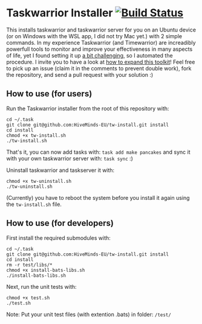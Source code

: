 # Taskwarrior Installer [![Build Status](https://travis-ci.org/HiveMinds-EU/tw-install.svg?branch=refactor_to_shell)](https://travis-ci.org/HiveMinds-EU/tw-install)
This installs taskwarrior and taskwarrior server for you on an Ubuntu device (or on Windows with the WSL app, I did not try Mac yet.) with 2 simple commands. In my experience Taskwarrior (and Timewarrior) are increadibly powerfull tools to monitor and improve your effectiveness in many aspects of life, yet I found setting it up [a bit challenging](https://www.youtube.com/watch?v=nuE4v5xKIWc), so I automated the procedure. I invite you to have a look at [how to expand this toolkit](https://github.com/HiveMinds-EU/tw-install/milestones)! Feel free to pick up an issue (claim it in the comments to prevent double work), fork the repository, and send a pull request with your solution :)

## How to use (for users)
Run the Taskwarrior installer from the root of this repository with:
```
cd ~/.task
git clone git@github.com:HiveMinds-EU/tw-install.git install
cd install
chmod +x tw-install.sh
./tw-install.sh
```
That's it, you can now add tasks with: `task add make pancakes` and sync it with your own taskwarrior server with: `task sync` :)


Uninstall taskwarrior and taskserver it with:
```
chmod +x tw-uninstall.sh
./tw-uninstall.sh
```
(Currently) you have to reboot the system before you install it again using the `tw-install.sh` file.

## How to use (for developers)
First install the required submodules with:
```
cd ~/.task
git clone git@github.com:HiveMinds-EU/tw-install.git install
cd install
rm -r test/libs/*
chmod +x install-bats-libs.sh
./install-bats-libs.sh
```

Next, run the unit tests with:
```
chmod +x test.sh
./test.sh
```
Note: Put your unit test files (with extention .bats) in folder: `/test/`

